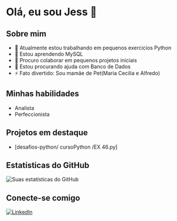 # Olá, eu sou Jess 👋

## Sobre mim
- 🔭 Atualmente estou trabalhando em pequenos exercicios Python
- 🌱 Estou aprendendo MySQL
- 👯 Procuro colaborar em pequenos projetos iniciais 
- 🤔 Estou procurando ajuda com Banco de Dados
- ⚡ Fato divertido: Sou mamãe de Pet(Maria Cecilia e Alfredo)

## Minhas habilidades
- Analista
- Perfeccionista

## Projetos em destaque
- [desafios-python/ cursoPython /EX 46.py]

## Estatísticas do GitHub
![Suas estatísticas do GitHub](https://github-readme-stats.vercel.app/api?username=Jess-mach&show_icons=true)

## Conecte-se comigo
[![LinkedIn](https://img.shields.io/badge/LinkedIn-0077B5?style=for-the-badge&logo=linkedin&logoColor=white)](www.linkedin.com/in/jessica-machado-4aa149249)
